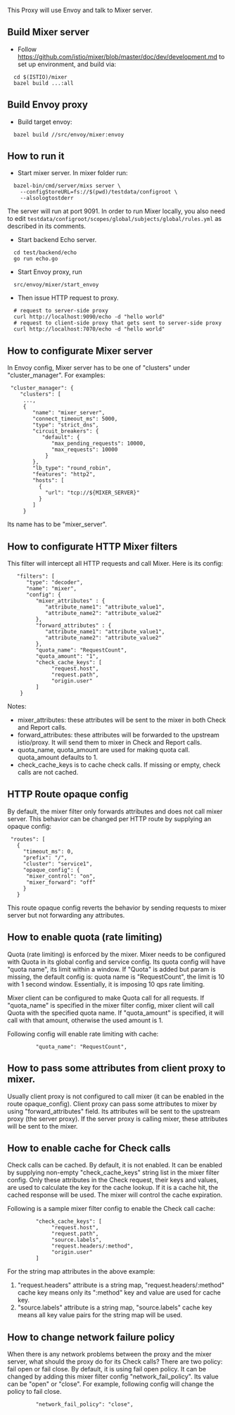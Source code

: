 
This Proxy will use Envoy and talk to Mixer server. 

## Build Mixer server

* Follow https://github.com/istio/mixer/blob/master/doc/dev/development.md to set up environment, and build via:

```
  cd $(ISTIO)/mixer
  bazel build ...:all
```
  
## Build Envoy proxy

* Build target envoy:

```
  bazel build //src/envoy/mixer:envoy
```

## How to run it

* Start mixer server. In mixer folder run:

```
  bazel-bin/cmd/server/mixs server \
    --configStoreURL=fs://$(pwd)/testdata/configroot \
    --alsologtostderr
```
  
  The server will run at port 9091.
  In order to run Mixer locally, you also need to edit `testdata/configroot/scopes/global/subjects/global/rules.yml` as described in its comments.

* Start backend Echo server.

```
  cd test/backend/echo
  go run echo.go
```

* Start Envoy proxy, run

```
  src/envoy/mixer/start_envoy
```
  
* Then issue HTTP request to proxy.

```
  # request to server-side proxy
  curl http://localhost:9090/echo -d "hello world"
  # request to client-side proxy that gets sent to server-side proxy
  curl http://localhost:7070/echo -d "hello world"
```

## How to configurate Mixer server

In Envoy config, Mixer server has to be one of "clusters" under "cluster_manager".
For examples:
```
 "cluster_manager": {
    "clusters": [
     ...,
     {
        "name": "mixer_server",
        "connect_timeout_ms": 5000,
        "type": "strict_dns",
        "circuit_breakers": {
           "default": {
              "max_pending_requests": 10000,
              "max_requests": 10000
            }
        },
        "lb_type": "round_robin",
        "features": "http2",
        "hosts": [
          {
            "url": "tcp://${MIXER_SERVER}"
          }
        ]
     }
```
Its name has to be "mixer_server".

## How to configurate HTTP Mixer filters

This filter will intercept all HTTP requests and call Mixer. Here is its config:

```
   "filters": [
      "type": "decoder",
      "name": "mixer",
      "config": {
         "mixer_attributes" : {
            "attribute_name1": "attribute_value1",
            "attribute_name2": "attribute_value2"
         },
         "forward_attributes" : {
            "attribute_name1": "attribute_value1",
            "attribute_name2": "attribute_value2"
         },
         "quota_name": "RequestCount",
         "quota_amount": "1",
         "check_cache_keys": [
              "request.host",
              "request.path",
              "origin.user"
         ]
    }
```

Notes:
* mixer_attributes: these attributes will be sent to the mixer in both Check and Report calls.
* forward_attributes: these attributes will be forwarded to the upstream istio/proxy. It will send them to mixer in Check and Report calls.
* quota_name, quota_amount are used for making quota call. quota_amount defaults to 1.
* check_cache_keys is to cache check calls. If missing or empty, check calls are not cached.

## HTTP Route opaque config
By default, the mixer filter only forwards attributes and does not call mixer server. This behavior can be changed per HTTP route by supplying an opaque config:

```
 "routes": [
   {
     "timeout_ms": 0,
     "prefix": "/",
     "cluster": "service1",
     "opaque_config": {
      "mixer_control": "on",
      "mixer_forward": "off"
     }
   }
```

This route opaque config reverts the behavior by sending requests to mixer server but not forwarding any attributes.


## How to enable quota (rate limiting)

Quota (rate limiting) is enforced by the mixer. Mixer needs to be configured with Quota in its global config and service config. Its quota config will have
"quota name", its limit within a window.  If "Quota" is added but param is missing, the default config is: quota name is "RequestCount", the limit is 10 with 1 second window. Essentially, it is imposing 10 qps rate limiting.

Mixer client can be configured to make Quota call for all requests.  If "quota_name" is specified in the mixer filter config, mixer client will call Quota with the specified quota name.  If "quota_amount" is specified, it will call with that amount, otherwise the used amount is 1.

Following config will enable rate limiting with cache:

```
         "quota_name": "RequestCount",

```


## How to pass some attributes from client proxy to mixer.

Usually client proxy is not configured to call mixer (it can be enabled in the route opaque_config). Client proxy can pass some attributes to mixer by using "forward_attributes" field.  Its attributes will be sent to the upstream proxy (the server proxy). If the server proxy is calling mixer, these attributes will be sent to the mixer.


## How to enable cache for Check calls

Check calls can be cached. By default, it is not enabled. It can be enabled by supplying non-empty "check_cache_keys" string list in the mixer filter config. Only these attributes in the Check request, their keys and values, are used to calculate the key for the cache lookup. If it is a cache hit, the cached response will be used. The mixer will control the cache expiration.

Following is a sample mixer filter config to enable the Check call cache:
```
         "check_cache_keys": [
              "request.host",
              "request.path",
              "source.labels",
              "request.headers/:method",
              "origin.user"
         ]
```

For the string map attributes in the above example:
1) "request.headers" attribute is a string map, "request.headers/:method" cache key means only its ":method" key and value are used for cache key.
2) "source.labels" attribute is a string map, "source.labels" cache key means all key value pairs for the string map will be used.

## How to change network failure policy

When there is any network problems between the proxy and the mixer server, what should the proxy do for its Check calls?  There are two policy: fail open or fail close.  By default, it is using fail open policy.  It can be changed by adding this mixer filter config "network_fail_policy". Its value can be "open" or "close".  For example, following config will change the policy to fail close.

```
         "network_fail_policy": "close",

```

